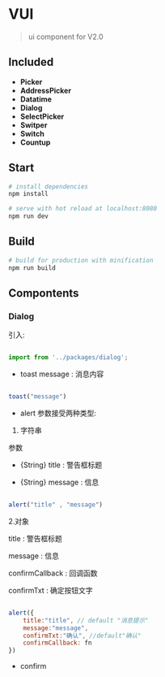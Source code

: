 # VUI

> ui component for V2.0

## Included
 - **Picker**
 - **AddressPicker**
 - **Datatime**
 - **Dialog**
 - **SelectPicker**
 - **Switper**
 - **Switch**
 - **Countup**


## Start

``` bash
# install dependencies
npm install

# serve with hot reload at localhost:8080
npm run dev

```

## Build

``` bash
# build for production with minification
npm run build

```

## Compontents

### Dialog

引入:
```js

import from '../packages/dialog';

```

- toast
message : 消息内容

```js

toast("message")

```

- alert
参数接受两种类型:

1. 字符串

参数

* {String} title : 警告框标题

* {String} message : 信息

```js

alert("title" , "message")

```
2.对象

title : 警告框标题

message : 信息

confirmCallback : 回调函数

confirmTxt : 确定按钮文字
```js

alert({
	title:"title", // default "消息提示"
	message:"message",
	confirmTxt:"确认", //default"确认"
	confirmCallback: fn
})


```


- confirm

